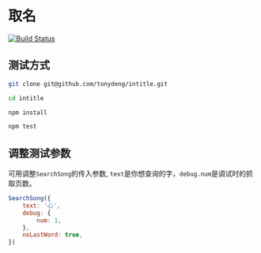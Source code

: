 # 取名

[![Build Status](https://travis-ci.org/tonydeng/intitle.svg?branch=master)](https://travis-ci.org/tonydeng/intitle)

## 测试方式

```bash
git clone git@github.com/tonydeng/intitle.git

cd intitle

npm install

npm test
```


## 调整测试参数

可用调整`SearchSong`的传入参数, `text`是你想查询的字，`debug.num`是调试时的抓取页数。

```javascript
SearchSong({
    text: '心',
    debug: {
        num: 1,
    },
    noLastWord: true,
})
```
